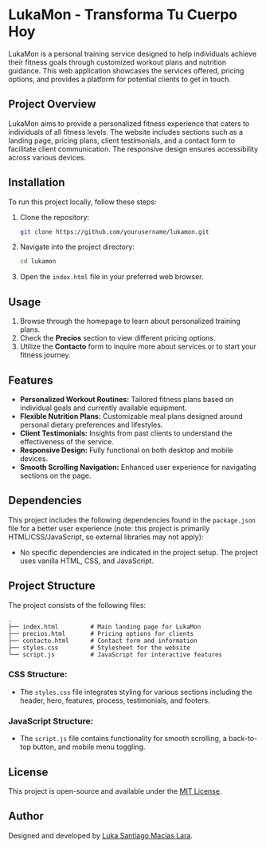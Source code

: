 # LukaMon - Transforma Tu Cuerpo Hoy

LukaMon is a personal training service designed to help individuals achieve their fitness goals through customized workout plans and nutrition guidance. This web application showcases the services offered, pricing options, and provides a platform for potential clients to get in touch.

## Project Overview
LukaMon aims to provide a personalized fitness experience that caters to individuals of all fitness levels. The website includes sections such as a landing page, pricing plans, client testimonials, and a contact form to facilitate client communication. The responsive design ensures accessibility across various devices.

## Installation

To run this project locally, follow these steps:

1. Clone the repository:
   ```bash
   git clone https://github.com/yourusername/lukamon.git
   ```
2. Navigate into the project directory:
   ```bash
   cd lukamon
   ```
3. Open the `index.html` file in your preferred web browser.

## Usage

1. Browse through the homepage to learn about personalized training plans.
2. Check the **Precios** section to view different pricing options.
3. Utilize the **Contacto** form to inquire more about services or to start your fitness journey.

## Features

- **Personalized Workout Routines:** Tailored fitness plans based on individual goals and currently available equipment.
- **Flexible Nutrition Plans:** Customizable meal plans designed around personal dietary preferences and lifestyles.
- **Client Testimonials:** Insights from past clients to understand the effectiveness of the service.
- **Responsive Design:** Fully functional on both desktop and mobile devices.
- **Smooth Scrolling Navigation:** Enhanced user experience for navigating sections on the page.

## Dependencies

This project includes the following dependencies found in the `package.json` file for a better user experience (note: this project is primarily HTML/CSS/JavaScript, so external libraries may not apply):

- No specific dependencies are indicated in the project setup. The project uses vanilla HTML, CSS, and JavaScript.

## Project Structure
The project consists of the following files:

```
.
├── index.html         # Main landing page for LukaMon
├── precios.html       # Pricing options for clients
├── contacto.html      # Contact form and information
├── styles.css         # Stylesheet for the website
└── script.js          # JavaScript for interactive features
```

### CSS Structure:
- The `styles.css` file integrates styling for various sections including the header, hero, features, process, testimonials, and footers.

### JavaScript Structure:
- The `script.js` file contains functionality for smooth scrolling, a back-to-top button, and mobile menu toggling.

## License

This project is open-source and available under the [MIT License](LICENSE).

## Author

Designed and developed by [Luka Santiago Macías Lara](mailto:luka@lukamon.com).
